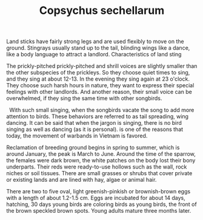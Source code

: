 ﻿---
id: 14
title: Copsychus sechellarum
layout: EventPage
category: events
path: '/events/Copsychus-sechellarum/'
key: Copsychus-sechellarum

meta: Copsychus sechellarum
keywords: Copsychus sechellarum

psyshine: 
---

Land sticks have fairly strong legs and are used flexibly to move on the ground. Stingrays usually stand up to the tail, blinding wings like a dance, like a body language to attract a landlord.
Characteristics of land sting

The prickly-pitched prickly-pitched and shrill voices are slightly smaller than the other subspecies of the prickleys. So they choose quiet times to sing, and they sing at about 12-13. In the evening they sing again at 23 o'clock. They choose such harsh hours in nature, they want to express their special feelings with other landlords. And another reason, their small voice can be overwhelmed, if they sing the same time with other songbirds.

 
With such small singing, when the songbirds vacate the song to add more attention to birds. These behaviors are referred to as tail spreading, wing dancing. It can be said that when the jargon is singing, there is no bird singing as well as dancing (as it is personal). is one of the reasons that today, the movement of warbands in Vietnam is favored.

Reclamation of breeding ground begins in spring to summer, which is around January, the peak is March to June. Around the time of the sparrow, the females were dark brown, the white patches on the body lost their bony underparts. Their reds were ready-to-use hollows such as the wall, rock niches or soil tissues. There are small grasses or shrubs that cover private or existing lands and are lined with hay, algae or animal hair.

There are two to five oval, light greenish-pinkish or brownish-brown eggs with a length of about 1.2-1.5 cm. Eggs are incubated for about 14 days, hatching, 30 days young birds are coloring birds as young birds, the front of the brown speckled brown spots. Young adults mature three months later.
